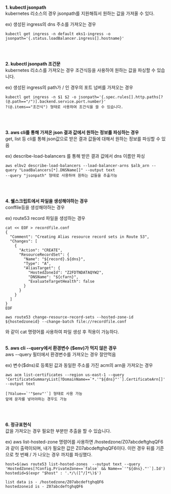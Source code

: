 **1. kubectl jsonpath** <br/>
kubernetes 리소스의 경우 jsonpath를 지원해줘서 원하는 값을 가져올 수 있다.

ex) 생성된 ingress의 dns 주소를 가져오는 경우
~~~
kubectl get ingress -n default eks1-ingress -o jsonpath='{.status.loadBalancer.ingress[].hostname}'
~~~
<br/>
<br/>

**2. kubectl jsonpath 조건문** <br/>
kubernetes 리소스를 가져오는 경우 조건식등을 사용하여 원하는 값을 파싱할 수 있습니다.

ex) 생성된 ingress의 path가 / 인 경우의 포트 넘버를 가져오는 경우
~~~
kubectl get ingress -n $1 $2 -o jsonpath='{.spec.rules[].http.paths[?(@.path=="/")].backend.service.port.number}'
?(@.items=="조건식") 형태로 사용하여 조건식을 쓸 수 있습니다.
~~~
<br/>
<br/>

**3. aws cli를 통해 가져온 json 결과 값에서 원하는 정보를 파싱하는 경우** <br/>
get, list 등 cli를 통해 json값으로 받은 결과 값들에 대해서 원하는 정보를 파싱할 수 있음

ex) describe-load-balancers 를 통해 받은 결과 값에서 dns 이름만 파싱
~~~
aws elbv2 describe-load-balancers --load-balancer-arns $alb_arn --query "LoadBalancers[*].DNSName[]" --output text
--query "jsonpath" 형태로 사용하여 원하는 값들을 추출가능
~~~
<br/>
<br/>

**4. 쉘스크립트에서 파일을 생성해야하는 경우** <br/>
conffile등을 생성해야하는 경우

ex) route53 record 파일을 생성하는 경우
~~~
cat << EOF > recordfile.conf
{
  "Comment": "Creating Alias resource record sets in Route 53",
  "Changes": [
    {
      "Action": "CREATE",
      "ResourceRecordSet": {
        "Name": "${record}.${dns}",
        "Type": "A",
        "AliasTarget": {
          "HostedZoneId": "Z2FDTNDATAQYW2",
          "DNSName": "${cfarn}",
          "EvaluateTargetHealth": false
        }
      }
    }
  ]
}
EOF

aws route53 change-resource-record-sets --hosted-zone-id ${hostedzoneid} --change-batch file://recordfile.conf
~~~
와 같이 cat 명령어를 사용하여 파일 생성 후 적용이 가능하다.
<br/>
<br/>

**5. aws cli --query에서 환경변수 ($env)가 먹지 않은 경우** <br/>
aws --query 필터에서 환경변수를 가져오는 경우 잘안먹음

ex) 변수($dns)로 등록된 값과 동일한 주소를 가진 acm의 arn을 가져오는 경우
~~~
aws acm list-certificates --region us-east-1 --query 'CertificateSummaryList[?DomainName==`*.'"${dns}"'`].CertificateArn[]' --output text

[?Value==`'"$env"'`] 형태로 사용 가능
앞에 문자를 넣어야하는 경우도 가능
~~~
<br/>
<br/>

**6. 정규표현식** <br/>
값을 가져오는 경우 필요한 부분만 추출을 할 수 있습니다.

ex) aws list-hosted-zone 명령어를 사용하면 /hostedzone/Z07abcdeftghqQF6과 같이 출력이되며, 내가 필요한 값은 Z07abcdeftghqQF6이다. 이런 경우 뒤를 기준으로 첫 번째 / 가 나오는 경우 까지를 파싱했다. 
~~~
host=$(aws route53 list-hosted-zones  --output text --query 'HostedZones[?Config.PrivateZone==`false` && Name==`'"${dns}."'`].Id')
hostedid=$(expr "$host" : '.*/\([^/]*\)$')

list data is - /hostedzone/Z07abcdeftghqQF6
hostedzoneid is - Z07abcdeftghqQF6
~~~
